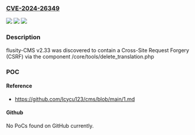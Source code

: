 ### [CVE-2024-26349](https://cve.mitre.org/cgi-bin/cvename.cgi?name=CVE-2024-26349)
![](https://img.shields.io/static/v1?label=Product&message=n%2Fa&color=blue)
![](https://img.shields.io/static/v1?label=Version&message=n%2Fa&color=blue)
![](https://img.shields.io/static/v1?label=Vulnerability&message=n%2Fa&color=brighgreen)

### Description

flusity-CMS v2.33 was discovered to contain a Cross-Site Request Forgery (CSRF) via the component /core/tools/delete_translation.php

### POC

#### Reference
- https://github.com/Icycu123/cms/blob/main/1.md

#### Github
No PoCs found on GitHub currently.

